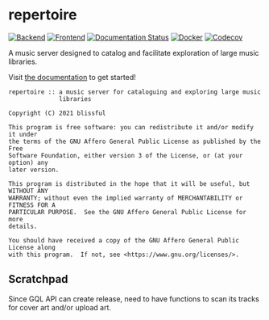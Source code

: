 # repertoire

[![Backend](https://img.shields.io/github/workflow/status/azuline/repertoire/Backend?label=backend)](https://github.com/azuline/repertoire/actions?query=workflow%3ABackend)
[![Frontend](https://img.shields.io/github/workflow/status/azuline/repertoire/Frontend?label=frontend)](https://github.com/azuline/repertoire/actions?query=workflow%3AFrontend)
[![Documentation Status](https://readthedocs.org/projects/repertoire/badge/?version=latest)](https://repertoire.readthedocs.io/en/latest/?badge=latest)
[![Docker](https://img.shields.io/docker/cloud/build/blissful/repertoire)](https://hub.docker.com/r/blissful/repertoire)
[![Codecov](https://img.shields.io/codecov/c/github/azuline/repertoire?token=98M8XQLWLH)](https://codecov.io/gh/azuline/repertoire)

A music server designed to catalog and facilitate exploration of large music
libraries.

Visit [the documentation](https://repertoire.readthedocs.io) to get started!

```
repertoire :: a music server for cataloguing and exploring large music
              libraries

Copyright (C) 2021 blissful

This program is free software: you can redistribute it and/or modify it under
the terms of the GNU Affero General Public License as published by the Free
Software Foundation, either version 3 of the License, or (at your option) any
later version.

This program is distributed in the hope that it will be useful, but WITHOUT ANY
WARRANTY; without even the implied warranty of MERCHANTABILITY or FITNESS FOR A
PARTICULAR PURPOSE.  See the GNU Affero General Public License for more
details.

You should have received a copy of the GNU Affero General Public License along
with this program.  If not, see <https://www.gnu.org/licenses/>.
```

## Scratchpad

Since GQL API can create release, need to have functions to scan its tracks for
cover art and/or upload art.

